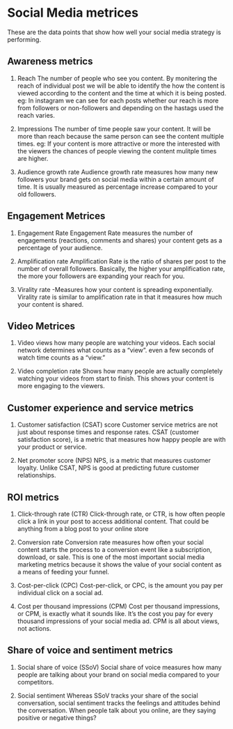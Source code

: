 # Social Media metrices

These are the data points that show how well your social media strategy is performing.

## Awareness metrics

1. Reach
   The number of people who see you content. By monitering the reach of individual post we will be able to identify the how the content is viewed according to the 
   content and the time at which it is being posted.
   eg: In instagram we can see for each posts whether our reach is more from followers or non-followers and depending on the hastags used the reach varies.

2. Impressions
   The number of time people saw your content. It will be more than reach because the same person can see the content multiple times. 
   eg: If your content is more attractive or more the interested with the viewers the chances of people viewing the content mulitple times are higher.
   
3. Audience growth rate
   Audience growth rate measures how many new followers your brand gets on social media within a certain amount of time.
   It is usually measured as percentage increase compared to your old followers.

## Engagement Metrices

1. Engagement Rate
   Engagement Rate measures the number of engagements (reactions, comments and shares) your content gets as a percentage of your audience.

2. Amplification rate
   Amplification Rate is the ratio of shares per post to the number of overall followers. Basically, the higher your amplification rate, the more your followers      are expanding your reach for you.

3. Virality rate
   -Measures how your content is spreading exponentially. Virality rate is similar to amplification rate in that it measures how much your content is shared.

## Video Metrices

1. Video views
   how many people are watching your videos. Each social network determines what counts as a “view”. even a few seconds of watch time counts as a “view.”
   
2. Video completion rate
   Shows how many people are actually completely watching your videos from start to finish. This shows your content is more engaging to the viewers.   

## Customer experience and service metrics

1. Customer satisfaction (CSAT) score
   Customer service metrics are not just about response times and response rates. CSAT (customer satisfaction score), is a metric that measures how happy 
   people are with your product or service.
   
2. Net promoter score (NPS)
   NPS, is a metric that measures customer loyalty.
   Unlike CSAT, NPS is good at predicting future customer relationships.

## ROI metrics

1. Click-through rate (CTR)
   Click-through rate, or CTR, is how often people click a link in your post to access additional content. That could be anything from a blog 
   post to your online store
   
2. Conversion rate
   Conversion rate measures how often your social content starts the process to a conversion event like a subscription, download, or sale. This is one of 
   the most important social media marketing metrics because it shows the value of your social content as a means of feeding your funnel.

3. Cost-per-click (CPC)
   Cost-per-click, or CPC, is the amount you pay per individual click on a social ad.
   
4. Cost per thousand impressions (CPM)
   Cost per thousand impressions, or CPM, is exactly what it sounds like. It’s the cost you pay for every thousand impressions of your social media ad.
   CPM is all about views, not actions.

## Share of voice and sentiment metrics
1. Social share of voice (SSoV)
   Social share of voice measures how many people are talking about your brand on social media compared to your competitors.
   
2. Social sentiment
   Whereas SSoV tracks your share of the social conversation, social sentiment tracks the feelings and attitudes behind the conversation. When people talk about      you online, are they saying positive or negative things?
